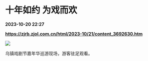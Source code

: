 # 十年如约 为戏而欢

**2023-10-20 22:27**

**https://zjrb.zjol.com.cn/html/2023-10/21/content_3692630.htm**

![](https://zjrb.zjol.com.cn/images/2023-10/21/zjrb2023102100008v01b004.jpg)

乌镇戏剧节嘉年华巡游现场，游客驻足观看。